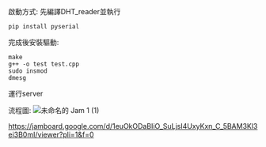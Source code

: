 啟動方式:
  先編譯DHT_reader並執行
  
    pip install pyserial

完成後安裝驅動:

    make
    g++ -o test test.cpp
    sudo insmod
    dmesg

運行server


流程圖:
![未命名的 Jam 1 (1)](https://github.com/ntut-Tu/Embedded-Microprocessor-Systems-Lab.-Spring-2024./assets/160988691/56a80494-de80-40ce-ae28-5ed23e4c2bc3)

https://jamboard.google.com/d/1euOkODaBIiO_SuLjsI4UxyKxn_C_5BAM3Kl3ei3B0mI/viewer?pli=1&f=0

